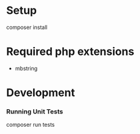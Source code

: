 # Setup
composer install

# Required php extensions

- mbstring

# Development
### Running Unit Tests
composer run tests